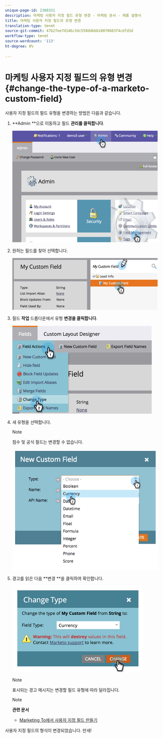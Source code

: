 ```yaml
---
unique-page-id: 2360331
description: 마케팅 사용자 지정 필드 유형 변경 - 마케팅 문서 - 제품 설명서
title: 마케팅 사용자 지정 필드의 유형 변경
translation-type: tm+mt
source-git-commit: 47b2fee7d146c3dc558d4bbb10070683f4cdfd3d
workflow-type: tm+mt
source-wordcount: '113'
ht-degree: 0%

---
```



# 마케팅 사용자 지정 필드의 유형 변경 {#change-the-type-of-a-marketo-custom-field}

사용자 지정 필드의 필드 유형을 변경하는 방법은 다음과 같습니다.

1. **Admin **으로 이동하고 필드 **관리를 클릭합니다**.

   ![](assets/image2014-9-18-13-3a4-3a39.png)

1. 원하는 필드를 찾아 선택합니다.

   ![](assets/image2014-9-18-13-3a4-3a48.png)

1. 필드 **작업** 드롭다운에서 유형 **변경을 클릭합니다**.

   ![](assets/image2014-9-18-13-3a4-3a57.png)

1. 새 유형을 선택합니다.

   >[!NOTE]
   >
   >점수 및 공식 필드는 변경할 수 없습니다.

   ![](assets/image2015-4-22-9-3a39-3a3.png)

1. 경고를 읽은 다음 **변경 **을 클릭하여 확인합니다.

   ![](assets/image2014-9-18-13-3a5-3a23.png)

   >[!NOTE]
   >
   >표시되는 경고 메시지는 변경할 필드 유형에 따라 달라집니다.

   >[!NOTE]
   >
   >**관련 문서**
   >
   >    
   >    
   >    * [Marketing To에서 사용자 지정 필드 만들기](create-a-custom-field-in-marketo.md)


사용자 지정 필드의 형식이 변경되었습니다. 만세!